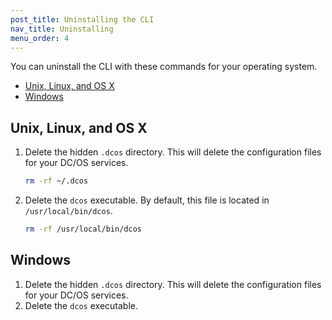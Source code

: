 ```yaml
---
post_title: Uninstalling the CLI
nav_title: Uninstalling
menu_order: 4
---
```


You can uninstall the CLI with these commands for your operating system.

- [Unix, Linux, and OS X](#unixlinuxosx)
- [Windows](#windows)

## <a name="unixlinuxosx"></a>Unix, Linux, and OS X

1.  Delete the hidden `.dcos` directory. This will delete the configuration files for your DC/OS services.

    ```bash
    rm -rf ~/.dcos
    ```
    
1.  Delete the `dcos` executable.  By default, this file is located in `/usr/local/bin/dcos`.

    ```bash
    rm -rf /usr/local/bin/dcos
    ```

## <a name="windows"></a>Windows

1.  Delete the hidden `.dcos` directory. This will delete the configuration files for your DC/OS services. 
1.  Delete the `dcos` executable.  
